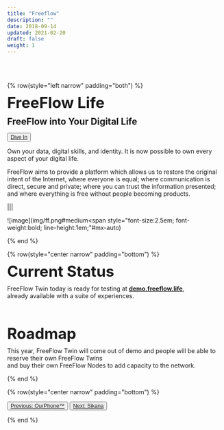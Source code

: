 ```yaml
---
title: "Freeflow"
description: ""
date: 2018-09-14
updated: 2021-02-20
draft: false
weight: 1
---
```


<div class="container mx-auto">

<br>
<br>

<!-- section 1 intro -->

{% row(style="left narrow" padding="both") %}

<span style="font-size:2.5em; font-weight:bold; line-height:1em;"> FreeFlow Life</span>

<span style="font-size:1.5em; font-weight:bold; line-height:1.2em;"> FreeFlow into Your Digital Life</span>

<button style="font-size:0.9em">[Dive In](https://freeflow.life)</button>

<p>
Own your data, digital skills, and identity. It is now possible to own every aspect of your digital life.

FreeFlow aims to provide a platform which allows us to restore the original intent of the Internet, where everyone is equal; where communication is direct, secure and private; where you can trust the information presented; and where everything is free without people becoming products.
</p>

|||

![image](img/ff.png#medium<span style="font-size:2.5em; font-weight:bold; line-height:1em;"#mx-auto)

{% end %}

<!-- section 2 status -->

{% row(style="center narrow" padding="bottom") %}

<span style="font-size:2.5em; font-weight:bold; line-height:1em;"> Current Status</span>


FreeFlow Twin today is ready for testing at <u>[**demo.freeflow.life**](https://demo.freeflow.life)</u>, <br>already available with a suite of experiences.


<br>
<br>

<span style="font-size:2.5em; font-weight:bold; line-height:1em;"> Roadmap</span>

<p>
This year, FreeFlow Twin will come out of demo and people will be able to reserve their own FreeFlow Twins <br>and buy their own FreeFlow Nodes to add capacity to the network.
</p>

{% end %}

{% row(style="center narrow" padding="bottom") %}


<button style="font-size:0.9em">[Previous: OurPhone™](/projects/ourphone)</button>
<button style="font-size:0.9em">[Next: Sikana](/projects/sikana)</button>

{% end %}

<div>